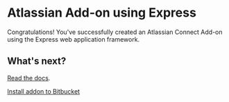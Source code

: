 # Atlassian Add-on using Express

Congratulations! You've successfully created an Atlassian Connect Add-on using the Express web application framework.

## What's next?

[Read the docs](https://bitbucket.org/atlassian/atlassian-connect-express/src/master/README.md#markdown-header-install-dependencies).

<html>
  <head>
    <link rel="stylesheet" href="https://aui-cdn.atlassian.com/aui-adg/5.9.14/css/aui.min.css" media="all">
  </head>
  <body>
    <a class="aui-button aui-button-primary"
          href="https://bitbucket.org/site/addons/authorize?descriptor_uri=https://07038dd9.ngrok.io&redirect_uri=https://07038dd9.ngrok.io/welcome.html">
       <span class="aui-icon aui-icon-small aui-iconfont-bitbucket"></span>
       Install addon to Bitbucket
    </a>
  </body>
</html>
